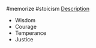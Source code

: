 #memorize #stoicism 
[Description](https://dailystoic.com/4-stoic-virtues/)
- Wisdom
- Courage
- Temperance
- Justice